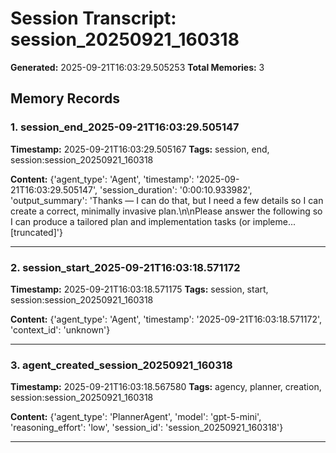 # Session Transcript: session_20250921_160318

**Generated:** 2025-09-21T16:03:29.505253
**Total Memories:** 3

## Memory Records

### 1. session_end_2025-09-21T16:03:29.505147

**Timestamp:** 2025-09-21T16:03:29.505167
**Tags:** session, end, session:session_20250921_160318

**Content:** {'agent_type': 'Agent', 'timestamp': '2025-09-21T16:03:29.505147', 'session_duration': '0:00:10.933982', 'output_summary': 'Thanks — I can do that, but I need a few details so I can create a correct, minimally invasive plan.\n\nPlease answer the following so I can produce a tailored plan and implementation tasks (or impleme...[truncated]'}

---

### 2. session_start_2025-09-21T16:03:18.571172

**Timestamp:** 2025-09-21T16:03:18.571175
**Tags:** session, start, session:session_20250921_160318

**Content:** {'agent_type': 'Agent', 'timestamp': '2025-09-21T16:03:18.571172', 'context_id': 'unknown'}

---

### 3. agent_created_session_20250921_160318

**Timestamp:** 2025-09-21T16:03:18.567580
**Tags:** agency, planner, creation, session:session_20250921_160318

**Content:** {'agent_type': 'PlannerAgent', 'model': 'gpt-5-mini', 'reasoning_effort': 'low', 'session_id': 'session_20250921_160318'}

---

